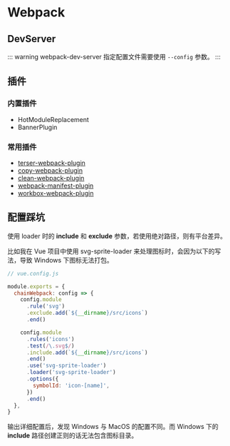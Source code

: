 # Webpack

## DevServer

::: warning
webpack-dev-server 指定配置文件需要使用 `--config` 参数。
:::

## 插件

### 内置插件

- HotModuleReplacement
- BannerPlugin

### 常用插件

- [terser-webpack-plugin](https://github.com/webpack-contrib/terser-webpack-plugin)
- [copy-webpack-plugin](https://github.com/webpack-contrib/copy-webpack-plugin)
- [clean-webpack-plugin](https://github.com/johnagan/clean-webpack-plugin)
- [webpack-manifest-plugin](https://github.com/danethurber/webpack-manifest-plugin)
- [workbox-webpack-plugin](https://github.com/googlechrome/workbox)

## 配置踩坑

使用 loader 时的 **include** 和 **exclude** 参数，若使用绝对路径，则有平台差异。

比如我在 Vue 项目中使用 svg-sprite-loader 来处理图标时，会因为以下的写法，导致 Windows 下图标无法打包。

```js
// vue.config.js

module.exports = {
  chainWebpack: config => {
    config.module
      .rule('svg')
      .exclude.add(`${__dirname}/src/icons`)
      .end()

    config.module
      .rules('icons')
      .test(/\.svg$/)
      .include.add(`${__dirname}/src/icons`)
      .end()
      .use('svg-sprite-loader')
      .loader('svg-sprite-loader')
      .options({
        symbolId: 'icon-[name]',
      })
      .end()
  },
}
```

输出详细配置后，发现 Windows 与 MacOS 的配置不同。而 Windows 下的 **include** 路径创建正则的话无法包含图标目录。
